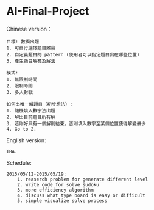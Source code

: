 # AI-Final-Project

Chinese version：

	目標: 數獨出題
	1. 可自行選擇題目難易
	2. 自定義題目的 pattern (使用者可以指定題目出在哪些位置)
	3. 產生題目解答及解法

	模式:
	1. 無限制時間
	2. 限制時間
	3. 多人對戰

	如何出唯一解題目（初步想法）:
	1. 隨機填入數字法出題
	2. 解出目前題目所有解
	3. 若剛好只有一個解則結束，否則填入數字至某個位置使得解變最少
	4. Go to 2.

English version:

	TBA.

Schedule:

	2015/05/12-2015/05/19:
		1. reaserch problem for generate different level
		2. write code for solve sudoku
		3. more efficiency algorithm
		4. discuss what type board is easy or difficult
		5. simple visualize solve process

